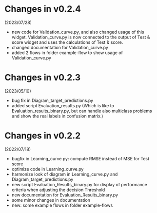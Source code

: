 # Changes in v0.2.4
(2023/07/28)
- new code for Validation_curve.py, and also changed usage of this widget. Validation_curve.py is now connected to the output of Test & score widget and uses the calculations of Test & score.
- changed documentation for Validation_curve.py
- added 2 flows in folder example-flow to show usage of Validation_curve.py

# Changes in v0.2.3
(2023/05/10)
- bug fix in Diagram_target_predictions.py
- added script Evaluation_results.py
  (Which is like to Evaluation_results_binary.py, but can handle also multiclass problems and show the real labels in confusion matrix.)

# Changes in v0.2.2
(2022/07/18)
- bugfix in Learning_curve.py: compute RMSE instead of MSE for Test score
- optimize code in Learning_curve.py
- harmonize look of diagram in Learning_curve.py and Diagram_target_predictions.py
- new script Evaluation_Results_binary.py for display of performance criteria when adjusting the decision Threshold
- new documentation for Evaluation_Results_binary.py
- some minor changes in documentation
- new: some example flows in folder example-flows


